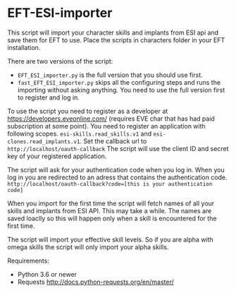 # EFT-ESI-importer

This script will import your character skills and implants from ESI api and save them for EFT to use.
Place the scripts in characters folder in your EFT installation.

There are two versions of the script:
*  	`EFT_ESI_importer.py` is the full version that you should use first.
*  	`fast_EFT_ESI_importer.py` skips all the configuring steps and runs the importing without asking anything. You need to use the full version first to register and log in.

To use the script you need to register as a developer at https://developers.eveonline.com/ (requires EVE char that has had paid subscription at some point). You need to register an application with following scopes. `esi-skills.read_skills.v1` and
`esi-clones.read_implants.v1`. Set the callback url to `    http://localhost/oauth-callback ` The script will use the client ID and secret key of your registered application.

The script will ask for your authentication code when you log in. When you log in you are redirected to an adress that contains the authentication code.
`http://localhost/oauth-callback?code=[this is your authentication code]`

When you import for the first time the script will fetch names of all your skills and implants from ESI API. This may take a while. The names are saved loaclly so this will happen only when a skill is encountered for the first time.

The script will import your effective skill levels. So if you are alpha with omega skills the script will only import your alpha skills.

Requirements: 
* Python 3.6 or newer
* Requests http://docs.python-requests.org/en/master/
